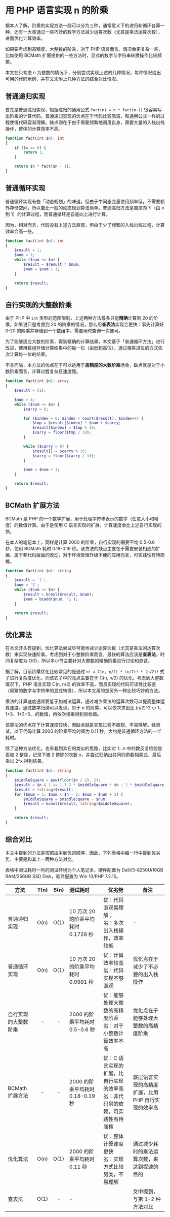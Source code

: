 # 用 PHP 语言实现 n 的阶乘

据本人了解，阶乘的实现方法一般可以分为三种，通常意义下的递归和循环各算一种，还有一大类通过一些巧妙的数学方法减少运算次数（尤其是乘法运算次数），进而优化计算效率。

如果要考虑到高精度、大整数的阶乘，对于 PHP 语言而言，情况会更复杂一些，比如使用 BCMath 扩展提供的一些方法时，显式的数字与字符串转换操作比较频繁。

本文在只考虑 n 为整数的情况下，分别尝试实现上述的几种情况，每种情况给出可用的代码示例，并在文末附上几种方法的综合对比情况。

## 普通递归实现

首先是普通递归实现，根据递归的通用公式 `fact(n) = n * fact(n-1)` 很容易写出阶乘的计算代码。普通递归实现的优点在于代码比较简洁，和通用公式一样的过程使得代码容易理解。缺点则在于由于需要频繁地调用自身，需要大量的入栈出栈操作，整体的计算效率不高。

```php
function fact(int $n): int
{
    if ($n == 0) {
        return 1;
    }

    return $n * fact($n - 1);
}
```

## 普通循环实现

普通循环实现有些「动态规划」的味道，但由于中间态变量使用频率低，不需要额外存储空间，所以要比一般的动态规划算法简单。普通递归方法是自顶向下（由 n 到 1）的计算过程，而普通循环是自底向上进行计算。

因为，相对而言，代码没有上述方法直观，但由于少了频繁的入栈出栈过程，计算效率会高一些。

```php
function fact(int $n): int
{
    $result = 1;
    $num = 1;
    while ($num <= $n) {
        $result = $result * $num;
        $num = $num + 1;
    }

    return $result;
}
```

## 自行实现的大整数阶乘

由于 PHP 中 `int` 类型的范围限制，上述两种方法最多只能**精确**计算到 20 的阶乘，如果说只是考虑到 20 的阶乘的情况，那么用**查表法**实现会更快：事先计算好 0-20 的阶乘并存储到一个数组中，需要用时查询一次便可。

为了能够适应大数的阶乘，得到精确的计算结果，本文基于「普通循环方法」进行改进，使用数组存储计算结果中的每一位（由低到高位），通过相乘进位的方式依次计算每一位的结果。

不言而喻，本方法的优点在于可以适用于**高精度的大数阶乘**场合，缺点就是对于小数阶乘而言，计算过程复杂且速度慢。

```php
function fact(int $n): array
{
    $result = [1];

    $num = 1;
    while ($num <= $n) {
        $carry = 0;

        for ($index = 0; $index < count($result); $index++) {
            $tmp = $result[$index] * $num + $carry;
            $result[$index] = $tmp % 10;
            $carry = floor($tmp / 10);
        }

        while ($carry > 0) {
            $result[] = $carry % 10;
            $carry = floor($carry / 10);
        }

        $num = $num + 1;
    }

    return $result;
}
```

## BCMath 扩展方法

BCMath 是 PHP 的一个数学扩展，用于处理字符串表示的数字（任意大小和精度）的数值计算。由于是使用 C 语言实现的扩展，计算速度会比上述自行实现的快。

在本人的笔记本上，同样是计算 2000 的阶乘，自行实现的需要平均 0.5-0.6 秒，使用 BCMath 耗时 0.18-0.19 秒。该方法的缺点主要在于需要安装相应的扩展，属于非代码层面的改动，对于环境管理升级不便的应用而言，可实践性有待商榷。

```php
function fact(int $n): string
{
    $result = '1';
    $num = '1';
    while ($num <= $n) {
        $result = bcmul($result, $num);
        $num = bcadd($num, '1');
    }

    return $result;
}
```

## 优化算法

在本文开头有提到，优化算法尝试尽可能地减少运算次数（尤其是乘法的运算次数）来实现快速阶乘。考虑到对于小整数阶乘而言，最快的算法应该是**查表法**，时间复杂度为 O(1)，所以本小节主要针对大整数的精确阶乘进行讨论和测试。

据了解，目前阶乘优化比较常见的是通过 `n! = C(n, n/2) * (n/2)! * (n/2)!` 式子进行复杂度优化，而该式子中的亮点主要在于 C(n, n/2) 的优化。考虑到大整数情况下，PHP 语言实现 C(n, n/2) 的效率不高，而且实现的代码可读性比较差（频繁的数字与字符串的显式转换），所以本文用的是另外一种比较巧妙的方法。

乘法的计算速度通常要低于加减法运算，通过减少乘法的运算次数可以提高整体运算速度。通过数学归纳可以发现，对于 n 的阶乘，可以依次求出比 (n/2)^2 小 1、1+3、1+3+5... 的数值，再依次相乘得到目标值。

该算法的优点在于计算速度较快，而缺点就是实现过程不直观、不易理解。经测试，以下代码计算 2000 的阶乘平均时间为 0.11 秒，大约是普通循环方法的一半耗时。

除了这种方法优化，也有看到其它的类似的思路，比如对 1...n 中的数反复检验是否被 2 整除，记录下被 2 整除的次数 x，并尝试归纳出共同的奇数相乘式，最后乘以 2^x 得到结果。

```php
function fact(int $n): string
{
    $middleSquare = pow(floor($n / 2), 2);
    $result = $n & 1 == 1 ? 2 * $middleSquare * $n : 2 * $middleSquare;
    $result = (string)$result;
    for ($num = 1; $num < $n - 2; $num = $num + 2) {
        $middleSquare = $middleSquare - $num;
        $result = bcmul($result, (string)$middleSquare);
    }

    return $result;
}
```

## 综合对比

本文中提到的方法是按照由劣到优的顺序，因此，下列表格中每一行中提到优劣势，主要是和其上一两种方法对比。

表格中测试耗时一列的测试环境为个人笔记本，硬件配置为 Dell/i5-8250U/16GB RAM/256GB SSD Disk，软件配置为 Win 10/PHP 7.2.15。

| 方法                 | T(n) | S(n) | 测试耗时                            | 优劣势                                                       | 备注                                                |
| -------------------- | :--: | :--: | :---------------------------------- | ------------------------------------------------------------ | --------------------------------------------------- |
| 普通递归实现         | O(n) | O(1) | 10 万次 20 的阶乘平均耗时 0.1728 秒 | 优：代码直观易理解；<br>劣：多次出入栈操作，效率较低         | -                                                   |
| 普通循环实现         | O(n) | O(1) | 10 万次 20 的阶乘平均耗时 0.0991 秒 | 优：计算效率较高<br>劣：代码实现不够直观                     | 优化点在于减少了不必要的出入栈操作                  |
| 自行实现的大整数阶乘 |  -   |  -   | 2000 的阶乘平均耗时 0.5-0.6 秒      | 优：能够处理大整数的高精度阶乘<br/>劣：对于小整数计算效率不高 | 优化点在于能够处理大整数的高精度阶乘                |
| BCMath 扩展方法      |  -   |  -   | 2000 的阶乘平均耗时 0.18-0.19 秒    | 优：C 语言实现的扩展，比自行实现的效率高<br/>劣：非代码层的依赖，可实践性有待商榷 | 底层语言实现的高精度扩展，比用 PHP 自行实现的效率高 |
| 优化算法             | O(n) | O(1) | 2000 的阶乘平均耗时 0.11 秒         | 优：整体计算速度更快<br/>劣：实现方式比较另类，不易理解      | 通过减少耗时的乘法运算次数，来达到提速的目的        |
| 查表法               | O(1) |  -   | -                                   |                                                              | 文中提到，与第 1-2 种方法对比                       |


